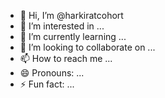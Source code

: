 - 👋 Hi, I’m @harkiratcohort
- 👀 I’m interested in ...
- 🌱 I’m currently learning ...
- 💞️ I’m looking to collaborate on ...
- 📫 How to reach me ...
- 😄 Pronouns: ...
- ⚡ Fun fact: ...

<!---
harkiratcohort/harkiratcohort is a ✨ special ✨ repository because its `README.md` (this file) appears on your GitHub profile.
You can click the Preview link to take a look at your changes.
--->
